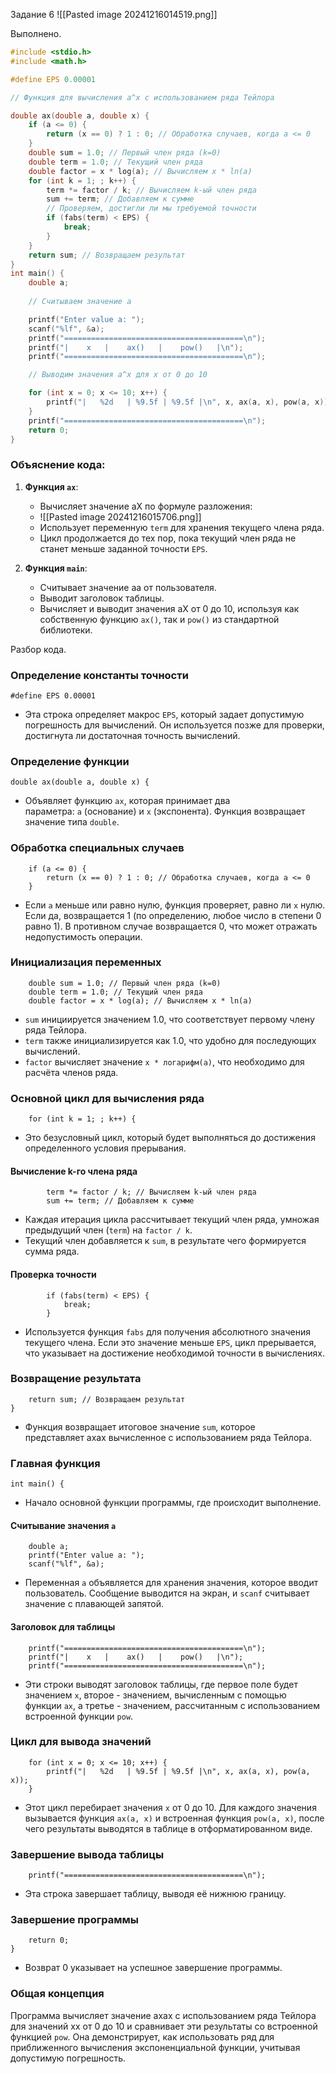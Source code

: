 Задание 6 
![[Pasted image 20241216014519.png]]


Выполнено.


```C
#include <stdio.h>
#include <math.h>

#define EPS 0.00001

// Функция для вычисления a^x с использованием ряда Тейлора

double ax(double a, double x) {
    if (a <= 0) {
        return (x == 0) ? 1 : 0; // Обработка случаев, когда a <= 0
    }
    double sum = 1.0; // Первый член ряда (k=0)
    double term = 1.0; // Текущий член ряда
    double factor = x * log(a); // Вычисляем x * ln(a)
    for (int k = 1; ; k++) {
        term *= factor / k; // Вычисляем k-ый член ряда
        sum += term; // Добавляем к сумме
        // Проверяем, достигли ли мы требуемой точности
        if (fabs(term) < EPS) {
            break;
        }
    }
    return sum; // Возвращаем результат
}
int main() {
    double a;
    
    // Считываем значение a

    printf("Enter value a: ");
    scanf("%lf", &a);
    printf("========================================\n");
    printf("|    x   |    ax()   |    pow()   |\n");
    printf("========================================\n");

    // Выводим значения a^x для x от 0 до 10

    for (int x = 0; x <= 10; x++) {
        printf("|   %2d   | %9.5f | %9.5f |\n", x, ax(a, x), pow(a, x));
    }
    printf("========================================\n");
    return 0;
}
```
### Объяснение кода:

1. **Функция `ax`**:
    
    - Вычисляет значение aX по формуле разложения:
    - ![[Pasted image 20241216015706.png]]
    - Использует переменную `term` для хранения текущего члена ряда.
    - Цикл продолжается до тех пор, пока текущий член ряда не станет меньше заданной точности `EPS`.
2. **Функция `main`**:
    
    - Считывает значение aa от пользователя.
    - Выводит заголовок таблицы.
    - Вычисляет и выводит значения aX от 0 до 10, используя как собственную функцию `ax()`, так и `pow()` из стандартной библиотеки.


Разбор кода.

### Определение константы точности


```
#define EPS 0.00001
```

- Эта строка определяет макрос `EPS`, который задает допустимую погрешность для вычислений. Он используется позже для проверки, достигнута ли достаточная точность вычислений.

### Определение функции


```
double ax(double a, double x) {
```

- Объявляет функцию `ax`, которая принимает два параметра: `a` (основание) и `x` (экспонента). Функция возвращает значение типа `double`.

### Обработка специальных случаев

```
    if (a <= 0) {
        return (x == 0) ? 1 : 0; // Обработка случаев, когда a <= 0
    }
```

- Если `a` меньше или равно нулю, функция проверяет, равно ли `x` нулю. Если да, возвращается 1 (по определению, любое число в степени 0 равно 1). В противном случае возвращается 0, что может отражать недопустимость операции.

### Инициализация переменных



```
    double sum = 1.0; // Первый член ряда (k=0)
    double term = 1.0; // Текущий член ряда
    double factor = x * log(a); // Вычисляем x * ln(a)
```

- `sum` инициируется значением 1.0, что соответствует первому члену ряда Тейлора.
- `term` также инициализируется как 1.0, что удобно для последующих вычислений.
- `factor` вычисляет значение `x * логарифм(a)`, что необходимо для расчёта членов ряда.

### Основной цикл для вычисления ряда


```
    for (int k = 1; ; k++) {
```

- Это безусловный цикл, который будет выполняться до достижения определенного условия прерывания.

#### Вычисление k-го члена ряда


```
        term *= factor / k; // Вычисляем k-ый член ряда
        sum += term; // Добавляем к сумме
```

- Каждая итерация цикла рассчитывает текущий член ряда, умножая предыдущий член (`term`) на `factor / k`.
- Текущий член добавляется к `sum`, в результате чего формируется сумма ряда.

#### Проверка точности


```
        if (fabs(term) < EPS) {
            break;
        }
```

- Используется функция `fabs` для получения абсолютного значения текущего члена. Если это значение меньше `EPS`, цикл прерывается, что указывает на достижение необходимой точности в вычислениях.

### Возвращение результата


```
    return sum; // Возвращаем результат
}
```

- Функция возвращает итоговое значение `sum`, которое представляет axax вычисленное с использованием ряда Тейлора.

### Главная функция


```
int main() {
```

- Начало основной функции программы, где происходит выполнение.

#### Считывание значения `a`



```
    double a;
    printf("Enter value a: ");
    scanf("%lf", &a);
```

- Переменная `a` объявляется для хранения значения, которое вводит пользователь. Сообщение выводится на экран, и `scanf` считывает значение с плавающей запятой.

#### Заголовок для таблицы



```
    printf("========================================\n");
    printf("|    x   |    ax()   |    pow()   |\n");
    printf("========================================\n");
```

- Эти строки выводят заголовок таблицы, где первое поле будет значением `x`, второе - значением, вычисленным с помощью функции `ax`, а третье - значением, рассчитанным с использованием встроенной функции `pow`.

### Цикл для вывода значений



```
    for (int x = 0; x <= 10; x++) {
        printf("|   %2d   | %9.5f | %9.5f |\n", x, ax(a, x), pow(a, x));
    }
```

- Этот цикл перебирает значения `x` от 0 до 10. Для каждого значения вызывается функция `ax(a, x)` и встроенная функция `pow(a, x)`, после чего результаты выводятся в таблице в отформатированном виде.

### Завершение вывода таблицы


```
    printf("========================================\n");
```

- Эта строка завершает таблицу, выводя её нижнюю границу.

### Завершение программы


```
    return 0;
}
```

- Возврат 0 указывает на успешное завершение программы.

### Общая концепция

Программа вычисляет значение axax с использованием ряда Тейлора для значений xx от 0 до 10 и сравнивает эти результаты со встроенной функцией `pow`. Она демонстрирует, как использовать ряд для приближенного вычисления экспоненциальной функции, учитывая допустимую погрешность.


